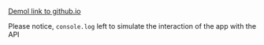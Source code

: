 [Demol link to github.io](https://sviatoslv.github.io/users_posts_react-redux/#/)

Please notice, ```console.log``` left to simulate the interaction of the app with the API
